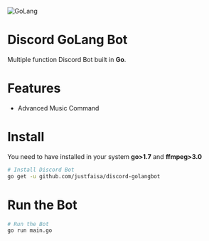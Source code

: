 ![GoLang](https://caraguna.com/wp-content/uploads/2020/12/Golang.jpg-1024x505.png)
# Discord GoLang Bot
Multiple function Discord Bot built in **Go**.

# Features
- Advanced Music Command
 
# Install
You need to have installed in your system 
    **go>1.7** and **ffmpeg>3.0**

```sh
# Install Discord Bot
go get -u github.com/justfaisa/discord-golangbot
```

# Run the Bot
```sh
# Run the Bot
go run main.go
```
